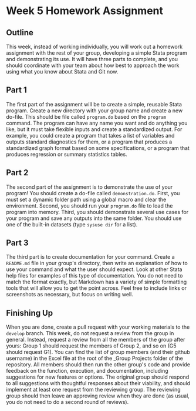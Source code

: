 # Week 5 Homework Assignment

## Outline

This week, instead of working individually, you will work out a homework assignment
with the rest of your group, developing a simple Stata program and demonstrating its use.
It will have three parts to complete, and you should coordinate with your team
about how best to approach the work using what you know about Stata and Git now.

## Part 1

The first part of the assignment will be to create a simple, reusable Stata program.
Create a new directory with your group name and create a new do-file.
This should be file called `program.do`  based on the `program` command.
The program can have any name you want and do anything you like,
but it must take flexible inputs and create a standardized output.
For example, you could create a program that takes a list of variables
and outputs standard diagnostics for them,
or a program that produces a standardized graph format based on some specifications,
or a program that produces regression or summary statistics tables.

## Part 2

The second part of the assignment is to demonstrate the use of your program!
You should create a do-file called `demonstration.do`.
First, you must set a dynamic folder path using a global macro and clear the environment.
Second, you should run your `program.do` file to load the program into memory.
Third, you should demonstrate several use cases for your program
and save any outputs into the same folder.
You should use one of the built-in datasets (type `sysuse dir` for a list).

## Part 3

The third part is to create documentation for your command.
Create a `README.md` file in your group's directory,
then write an explanation of how to use your command and what the user should expect.
Look at other Stata help files for examples of this type of documentation.
You do not need to match the format exactly, but Markdown has a variety of
simple formatting tools that will allow you to get the point across.
Feel free to include links or screenshots as necessary, but focus on writing well.

## Finishing Up

When you are done, create a pull request with your working materials to the `develop` branch.
This week, do not request a review from the group in general.
Instead, request a review from all the members of the group after yours:
Group 1 should request the members of Group 2, and so on (G5 should request G1).
You can find the list of group members (and their github username) in the Excel file
at the root of the _Group Projects folder of the repository.
All members should then run the other group's code and provide feedback
on the function, execution, and documentation, including suggestions for new features or options.
The original group should respond to all suggestions with thoughtful responses about their viability,
and should implement at least one request from the reviewing group.
The reviewing group should then leave an approving review when they are done
(as usual, you do not need to do a second round of reviews).
